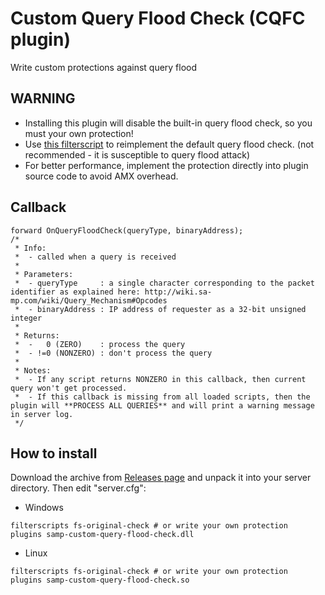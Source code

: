 # Custom Query Flood Check (CQFC plugin)
Write custom protections against query flood
## WARNING
- Installing this plugin will disable the built-in query flood check, so you must your own protection!
- Use [this filterscript](PAWN/fs-original-check.pwn) to reimplement the default query flood check. (not recommended - it is susceptible to query flood attack)
- For better performance, implement the protection directly into plugin source code to avoid AMX overhead.
## Callback
```pawn
forward OnQueryFloodCheck(queryType, binaryAddress); 
/*
 * Info:
 *  - called when a query is received
 *
 * Parameters:
 *  - queryType     : a single character corresponding to the packet identifier as explained here: http://wiki.sa-mp.com/wiki/Query_Mechanism#Opcodes
 *  - binaryAddress : IP address of requester as a 32-bit unsigned integer
 *
 * Returns:
 *  -   0 (ZERO)    : process the query
 *  - !=0 (NONZERO) : don't process the query
 *
 * Notes:
 *  - If any script returns NONZERO in this callback, then current query won't get processed.
 *  - If this callback is missing from all loaded scripts, then the plugin will **PROCESS ALL QUERIES** and will print a warning message in server log. 
 */
```
## How to install
Download the archive from [Releases page](https://github.com/spmn/samp-custom-query-flood-check/releases) and unpack it into your server directory. Then edit "server.cfg":
- Windows
```
filterscripts fs-original-check # or write your own protection
plugins samp-custom-query-flood-check.dll
```
- Linux
```
filterscripts fs-original-check # or write your own protection
plugins samp-custom-query-flood-check.so
```
